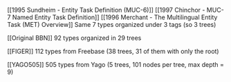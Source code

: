[[1995 Sundheim - Entity Task Definition (MUC-6)]]
[[1997 Chinchor - MUC-7 Named Entity Task Definition]]
[[1996 Merchant - The Multilingual Entity Task (MET) Overview]]
Same 7 types organized under 3 tags (so 3 trees)

[[Original BBN]]
92 types organized in 29 trees

[[FIGER]]
112 types from Freebase (38 trees, 31 of them with only the root)

[[YAGO505]]
505 types from Yago (5 trees, 101 nodes per tree, max depth = 9)